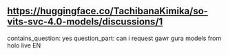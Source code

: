## https://huggingface.co/TachibanaKimika/so-vits-svc-4.0-models/discussions/1

contains_question: yes
question_part: can i request gawr gura models from holo live EN